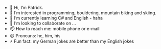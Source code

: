 - 👋 Hi, I’m Patrick.
- 👀 I’m interested in programming, bouldering, mountain biking and skiing. 
- 🌱 I’m currently learning C# and English - haha
- 💞️ I’m looking to collaborate on ...
- 📫 How to reach me: mobile phone or e-mail
- 😄 Pronouns: he, him, his
- ⚡ Fun fact: my German jokes are better than my English jokes

<!---
patspei/patspei is a ✨ special ✨ repository because its `README.md` (this file) appears on your GitHub profile.
You can click the Preview link to take a look at your changes.
--->
